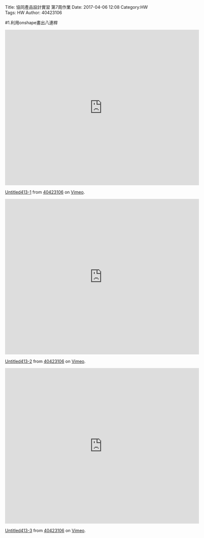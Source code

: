Title: 協同產品設計實習 第7周作業
Date: 2017-04-06 12:08
Category:HW
Tags: HW
Author: 40423106 



<!-- PELICAN_END_SUMMARY -->

#1.利用onshape畫出八連桿
<iframe src="https://player.vimeo.com/video/213942913" width="640" height="512" frameborder="0" webkitallowfullscreen mozallowfullscreen allowfullscreen></iframe> <p><a href="https://vimeo.com/213942913">Untitled413-1</a> from <a href="https://vimeo.com/user45854799">40423106</a> on <a href="https://vimeo.com">Vimeo</a>.</p>


<iframe src="https://player.vimeo.com/video/213942761" width="640" height="512" frameborder="0" webkitallowfullscreen mozallowfullscreen allowfullscreen></iframe> <p><a href="https://vimeo.com/213942761">Untitled413-2</a> from <a href="https://vimeo.com/user45854799">40423106</a> on <a href="https://vimeo.com">Vimeo</a>.</p>


<iframe src="https://player.vimeo.com/video/213942873" width="640" height="512" frameborder="0" webkitallowfullscreen mozallowfullscreen allowfullscreen></iframe> <p><a href="https://vimeo.com/213942873">Untitled413-3</a> from <a href="https://vimeo.com/user45854799">40423106</a> on <a href="https://vimeo.com">Vimeo</a>.</p>
